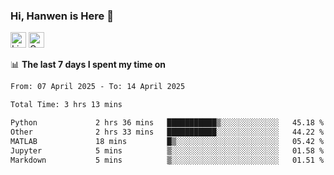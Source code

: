 ### Hi, Hanwen is Here 👋
<p>
	<a href="https://www.linkedin.com/in/liu-hanwen/"><img src="https://img.shields.io/badge/@hanwen-0A66C2?style=flat&logo=LinkedIn&logoColor=white" alt="Linkedin"  height="25px"/></a> 
	<a href="https://scholar.google.com/citations?user=HDF0su0AAAAJ"><img src="https://img.shields.io/badge/scholar-4385FE.svg?&style=plastic&logo=google-scholar&logoColor=white" alt="Google Scholar" height="25px"> </a>
</p>

📊 **The last 7 days I spent my time on** 
<!--START_SECTION:waka-->

```txt
From: 07 April 2025 - To: 14 April 2025

Total Time: 3 hrs 13 mins

Python             2 hrs 36 mins   ███████████▒░░░░░░░░░░░░░   45.18 %
Other              2 hrs 33 mins   ███████████░░░░░░░░░░░░░░   44.22 %
MATLAB             18 mins         █▒░░░░░░░░░░░░░░░░░░░░░░░   05.42 %
Jupyter            5 mins          ▒░░░░░░░░░░░░░░░░░░░░░░░░   01.58 %
Markdown           5 mins          ▒░░░░░░░░░░░░░░░░░░░░░░░░   01.51 %
```

<!--END_SECTION:waka-->


<!--
**david990917/david990917** is a ✨ _special_ ✨ repository because its `README.md` (this file) appears on your GitHub profile.

Here are some ideas to get you started:

- 🔭 I’m currently working on ...
- 🌱 I’m currently learning ...
- 👯 I’m looking to collaborate on ...
- 🤔 I’m looking for help with ...
- 💬 Ask me about ...
- 📫 How to reach me: ...
- 😄 Pronouns: ...
- ⚡ Fun fact: ...
-->
